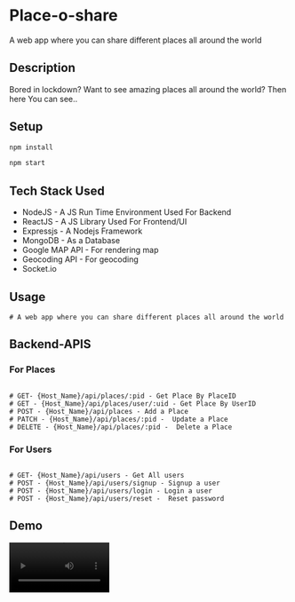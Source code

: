 # Place-o-share

A web app where you can share different places all around the world

## Description

Bored in lockdown? Want to see amazing places all around the world? 
Then here You can see..



## Setup

```bash
npm install

npm start
```


## Tech Stack Used 

<ul>
<li>NodeJS - A JS Run Time Environment Used For Backend</li>
<li>ReactJS - A JS Library Used For Frontend/UI</li>
<li>Expressjs -  A Nodejs Framework</li>
<li>MongoDB -  As a Database</li>
<li>Google MAP API - For rendering map</li>
<li>Geocoding API -  For geocoding </li>
<li>Socket.io</li>
</ul>


## Usage
```
# A web app where you can share different places all around the world
```


## Backend-APIS

### For Places
```

# GET- {Host_Name}/api/places/:pid - Get Place By PlaceID
# GET - {Host_Name}/api/places/user/:uid - Get Place By UserID
# POST - {Host_Name}/api/places - Add a Place
# PATCH - {Host_Name}/api/places/:pid -  Update a Place
# DELETE - {Host_Name}/api/places/:pid -  Delete a Place

```

### For Users
```

# GET- {Host_Name}/api/users - Get All users
# POST - {Host_Name}/api/users/signup - Signup a user
# POST - {Host_Name}/api/users/login - Login a user
# POST - {Host_Name}/api/users/reset -  Reset password

```


## Demo
<video src='https://user-images.githubusercontent.com/66239105/132993257-1560082d-b80d-482b-81bd-12398d30f50c.mp4' width=180/>
